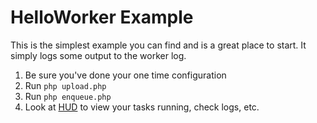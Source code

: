 # HelloWorker Example

This is the simplest example you can find and is a great place to start. It simply logs some output to the worker log.

1. Be sure you've done your one time configuration
2. Run `php upload.php`
3. Run `php enqueue.php`
4. Look at [HUD](https://hud.iron.io) to view your tasks running, check logs, etc.
